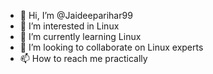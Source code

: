 - 👋 Hi, I’m @Jaideeparihar99
- 👀 I’m interested in Linux
- 🌱 I’m currently learning Linux
- 💞️ I’m looking to collaborate on Linux experts
- 📫 How to reach me practically 

<!---
Jaideeparihar99/Jaideeparihar99 is a ✨ special ✨ repository because its `README.md` (this file) appears on your GitHub profile.
You can click the Preview link to take a look at your changes.
--->
